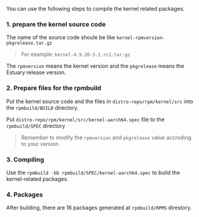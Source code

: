 You can use the following steps to compile the kernel related packages.

### 1. prepare the kernel source code 
  The name of the source code shoule be like ```kernel-rpmversion-pkgrelease.tar.gz```

  > For example:
     ```kernel-4.9.20-3.1.rc1.tar.gz```

  The ```rpmversion``` means the kernel version and the ```pkgrelease``` means the Estuary release version.

### 2. Prepare files for the rpmbuild
  Put the kernel source code and the files in ```distro-repo/rpm/kernel/src``` into the ```rpmbuild/BUILD``` directory.

  Put ```distro-repo/rpm/kernel/src/kernel-aarch64.spec``` file to the ```rpmbuild/SPEC``` directory

  > Remember to modify the ```rpmversion``` and ```pkgrelease``` value accroding to your version.

### 3. Compiling 
  Use the ```rpmbuild -bb rpmbuild/SPEC/kernel-aarch64.spec``` to build the kernel-related packages.

### 4. Packages
  After building, there are 16 packages generated at ```rpmbuild/RPMS``` direstory.


